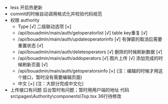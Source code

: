 - less 开启热更新
- commit的时候自动调用格式化并校验代码规范
- 权限  authority 
  - Type [√]
    二级联动选项  [×]
  - /api/bouadmin/main/auth/getoperatorlist       [√]
    table key重复 [√]
  - /api/bouadmin/main/auth/updateoperatorinfo    [√]
    有弹窗的取消后需要重置状态  [√]
  - /api/bouadmin/main/auth/deleteoperators       [√]
    删除的时候刷新数据  [√]
  - /api/bouadmin/main/auth/addoperators           [√]
    图片上传 [√]
    添加完成的时候刷新页面 [√]
  - /api/bouadmin/main/auth/getoperatorsinfo      [×]
    (注：编辑的时候才用这个接口，暂时没有需要编辑页面)
  - 中文   [×]
    (注：大部分完成中文化)
- 上传接口有问题
  后台暂时有问题；暂时用用户端的地址 代码 src\pages\Authority\components\Top.tsx 36行待修改